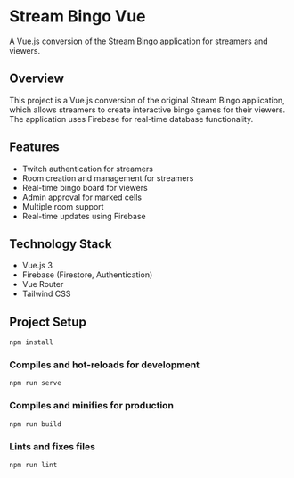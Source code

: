 # Stream Bingo Vue

A Vue.js conversion of the Stream Bingo application for streamers and viewers.

## Overview

This project is a Vue.js conversion of the original Stream Bingo application, which allows streamers to create interactive bingo games for their viewers. The application uses Firebase for real-time database functionality.

## Features

- Twitch authentication for streamers
- Room creation and management for streamers
- Real-time bingo board for viewers
- Admin approval for marked cells
- Multiple room support
- Real-time updates using Firebase

## Technology Stack

- Vue.js 3
- Firebase (Firestore, Authentication)
- Vue Router
- Tailwind CSS

## Project Setup

```
npm install
```

### Compiles and hot-reloads for development
```
npm run serve
```

### Compiles and minifies for production
```
npm run build
```

### Lints and fixes files
```
npm run lint
```
